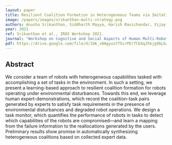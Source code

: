 ```yaml
---
layout: paper
title: Resilient Coalition Formation in Heterogeneous Teams via Imitation Learning
image: /papers/images/srikanthan-multi-strategy.png
authors: Anusha Srikanthan, Siddharth Mayya, Harish Ravichandar, Vijay Kumar <br /> [Excellent Paper Award]
year: 2021
ref: Srikanthan et al., IROS Workshop 2021.
journal: "Workshop on Cognitive and Social Aspects of Human Multi-Robot Interaction, IROS"
pdf: https://drive.google.com/file/d/1bK_v0AgyuztT5srPErTCbXqJhkjg9bLb/view
---
```


## Abstract

We consider a team of robots with heterogeneous capabilities tasked with accomplishing a set of tasks in the environment. In such a setting, we present a learning-based approach to resilient coalition formation for robots operating under environmental disturbances. Towards this end, we leverage human expert-demonstrations, which record the coalition-task pairs generated by experts to satisfy task requirements in the presence of environmental disturbances and degraded robot operations. We design a task monitor, which quantifies the performance of robots in tasks to detect which capabilities of the robots are compromised—and learn a mapping from the failure information to the reallocations generated by the users. Preliminary results show promise in automatically synthesizing heterogeneous coalitions based on collected expert data.
